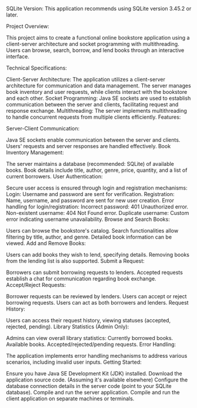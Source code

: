 SQLite Version: This application recommends using SQLite version 3.45.2 or later.

Project Overview:

This project aims to create a functional online bookstore application using a client-server architecture and socket programming with multithreading. Users can browse, search, borrow, and lend books through an interactive interface.

Technical Specifications:

Client-Server Architecture: The application utilizes a client-server architecture for communication and data management. The server manages book inventory and user requests, while clients interact with the bookstore and each other.
Socket Programming: Java SE sockets are used to establish communication between the server and clients, facilitating request and response exchange.
Multithreading: The server implements multithreading to handle concurrent requests from multiple clients efficiently.
Features:

Server-Client Communication:

Java SE sockets enable communication between the server and clients.
Users' requests and server responses are handled effectively.
Book Inventory Management:

The server maintains a database (recommended: SQLite) of available books.
Book details include title, author, genre, price, quantity, and a list of current borrowers.
User Authentication:

Secure user access is ensured through login and registration mechanisms:
Login: Username and password are sent for verification.
Registration: Name, username, and password are sent for new user creation.
Error handling for login/registration:
Incorrect password: 401 Unauthorized error.
Non-existent username: 404 Not Found error.
Duplicate username: Custom error indicating username unavailability.
Browse and Search Books:

Users can browse the bookstore's catalog.
Search functionalities allow filtering by title, author, and genre.
Detailed book information can be viewed.
Add and Remove Books:

Users can add books they wish to lend, specifying details.
Removing books from the lending list is also supported.
Submit a Request:

Borrowers can submit borrowing requests to lenders.
Accepted requests establish a chat for communication regarding book exchange.
Accept/Reject Requests:

Borrower requests can be reviewed by lenders.
Users can accept or reject borrowing requests.
Users can act as both borrowers and lenders.
Request History:

Users can access their request history, viewing statuses (accepted, rejected, pending).
Library Statistics (Admin Only):

Admins can view overall library statistics:
Currently borrowed books.
Available books.
Accepted/rejected/pending requests.
Error Handling:

The application implements error handling mechanisms to address various scenarios, including invalid user inputs.
Getting Started:

Ensure you have Java SE Development Kit (JDK) installed.
Download the application source code. (Assuming it's available elsewhere)
Configure the database connection details in the server code (point to your SQLite database).
Compile and run the server application.
Compile and run the client application on separate machines or terminals.
